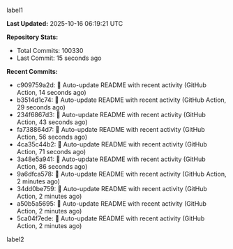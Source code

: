 
label1 
<!-- ACTIVITY_START -->
**Last Updated:** 2025-10-16 06:19:21 UTC

**Repository Stats:**
- Total Commits: 100330
- Last Commit: 15 seconds ago

**Recent Commits:**
- c909759a2d: 🤖 Auto-update README with recent activity (GitHub Action, 14 seconds ago)
- b3514d1c74: 🤖 Auto-update README with recent activity (GitHub Action, 29 seconds ago)
- 234f6867d3: 🤖 Auto-update README with recent activity (GitHub Action, 43 seconds ago)
- fa738864d7: 🤖 Auto-update README with recent activity (GitHub Action, 56 seconds ago)
- 4ca35c44b2: 🤖 Auto-update README with recent activity (GitHub Action, 71 seconds ago)
- 3a48e5a941: 🤖 Auto-update README with recent activity (GitHub Action, 86 seconds ago)
- 9a6dfca578: 🤖 Auto-update README with recent activity (GitHub Action, 2 minutes ago)
- 34dd0be759: 🤖 Auto-update README with recent activity (GitHub Action, 2 minutes ago)
- a50b5a5695: 🤖 Auto-update README with recent activity (GitHub Action, 2 minutes ago)
- 5ca04f7ede: 🤖 Auto-update README with recent activity (GitHub Action, 2 minutes ago)
<!-- ACTIVITY_END -->

label2
